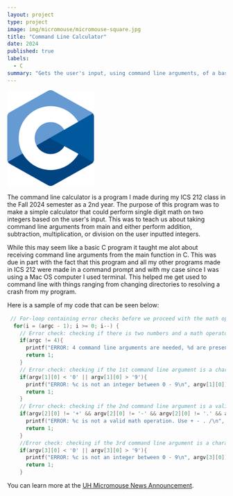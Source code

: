 ```yaml
---
layout: project
type: project
image: img/micromouse/micromouse-square.jpg
title: "Command Line Calculator"
date: 2024
published: true
labels:
  - C
summary: "Gets the user's input, using command line arguments, of a basic single digit math operation and calculates it. Uses array of pointers to make an array of functions to store functions within an array."
---
```


<div class="text-center p-4">
  <img width="200px" src="../img/clogo.png" class="img-thumbnail" >
</div>

The command line calculator is a program I made during my ICS 212 class in the Fall 2024 semester as a 2nd year. The purpose of this program was to make a simple calculator that could perform single digit math on two integers based on the user's input. This was to teach us about taking command line arguments from main and either perform addition, subtraction, multiplication, or division on the user inputted integers.

While this may seem like a basic C program it taught me alot about receiving command line arguments from the main function in C. This was due in part with the fact that this program and all my other programs made in ICS 212 were made in a command prompt and with my case since I was using a Mac OS computer I used terminal. This helped me get used to command line with things ranging from changing directories to resolving a crash from my program.

Here is a sample of my code that can be seen below:

```c
 // For-loop containing error checks before we proceed with the math operation
  for(i = (argc - 1); i >= 0; i--) {
    // Error check: checking if there is two numbers and a math operator present in the command line argument
    if(argc != 4){
      printf("ERROR: 4 command line arguments are needed, %d are present\n", argc);
      return 1;
    }
    // Error check: checking if the 1st command line argument is a character between '0' and '9'
    if(argv[1][0] < '0' || argv[1][0] > '9'){
      printf("ERROR: %c is not an integer between 0 - 9\n", argv[1][0]);
      return 1;
    }
    // Error check: checking if the 2nd command line argument is a valid math operation symbol
    if(argv[2][0] != '+' && argv[2][0] != '-' && argv[2][0] != '.' && argv[2][0] != '/'){
      printf("ERROR: %c is not a valid math operation. Use + - . /\n", argv[2][0]);
      return 1;
    }
    //Error check: checking if the 3rd command line argument is a character between '0' and '9'
    if(argv[3][0] < '0' || argv[3][0] > '9'){
      printf("ERROR: %c is not an integer between 0 - 9\n", argv[3][0]);
      return 1;
    }
```

You can learn more at the [UH Micromouse News Announcement](https://manoa.hawaii.edu/news/article.php?aId=2857).
